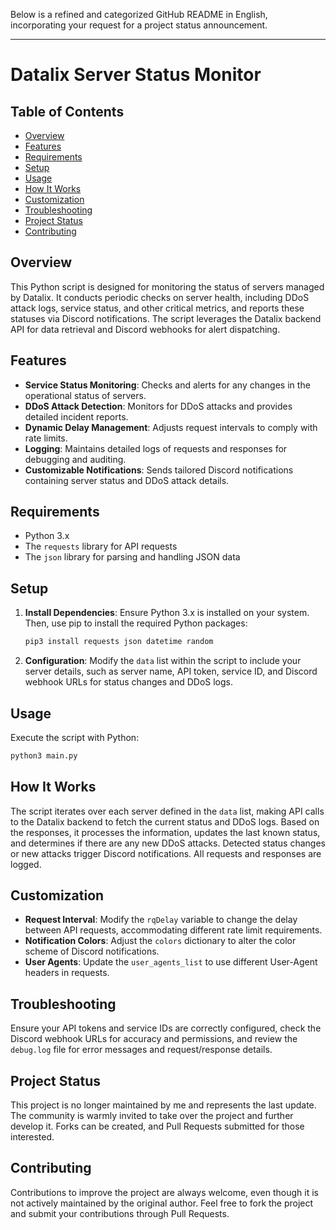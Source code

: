 Below is a refined and categorized GitHub README in English, incorporating your request for a project status announcement.

---

# Datalix Server Status Monitor

## Table of Contents

- [Overview](#overview)
- [Features](#features)
- [Requirements](#requirements)
- [Setup](#setup)
- [Usage](#usage)
- [How It Works](#how-it-works)
- [Customization](#customization)
- [Troubleshooting](#troubleshooting)
- [Project Status](#project-status)
- [Contributing](#contributing)

## Overview

This Python script is designed for monitoring the status of servers managed by Datalix. It conducts periodic checks on server health, including DDoS attack logs, service status, and other critical metrics, and reports these statuses via Discord notifications. The script leverages the Datalix backend API for data retrieval and Discord webhooks for alert dispatching.

## Features

- **Service Status Monitoring**: Checks and alerts for any changes in the operational status of servers.
- **DDoS Attack Detection**: Monitors for DDoS attacks and provides detailed incident reports.
- **Dynamic Delay Management**: Adjusts request intervals to comply with rate limits.
- **Logging**: Maintains detailed logs of requests and responses for debugging and auditing.
- **Customizable Notifications**: Sends tailored Discord notifications containing server status and DDoS attack details.

## Requirements

- Python 3.x
- The `requests` library for API requests
- The `json` library for parsing and handling JSON data

## Setup

1. **Install Dependencies**: Ensure Python 3.x is installed on your system. Then, use pip to install the required Python packages:

   ```bash
   pip3 install requests json datetime random
   ```

2. **Configuration**: Modify the `data` list within the script to include your server details, such as server name, API token, service ID, and Discord webhook URLs for status changes and DDoS logs.

## Usage

Execute the script with Python:

```bash
python3 main.py
```

## How It Works

The script iterates over each server defined in the `data` list, making API calls to the Datalix backend to fetch the current status and DDoS logs. Based on the responses, it processes the information, updates the last known status, and determines if there are any new DDoS attacks. Detected status changes or new attacks trigger Discord notifications. All requests and responses are logged.

## Customization

- **Request Interval**: Modify the `rqDelay` variable to change the delay between API requests, accommodating different rate limit requirements.
- **Notification Colors**: Adjust the `colors` dictionary to alter the color scheme of Discord notifications.
- **User Agents**: Update the `user_agents_list` to use different User-Agent headers in requests.

## Troubleshooting

Ensure your API tokens and service IDs are correctly configured, check the Discord webhook URLs for accuracy and permissions, and review the `debug.log` file for error messages and request/response details.

## Project Status

This project is no longer maintained by me and represents the last update. The community is warmly invited to take over the project and further develop it. Forks can be created, and Pull Requests submitted for those interested.

## Contributing

Contributions to improve the project are always welcome, even though it is not actively maintained by the original author. Feel free to fork the project and submit your contributions through Pull Requests.
